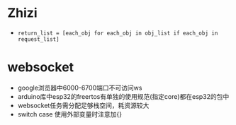 
# Zhizi
* `return_list = [each_obj for each_obj in obj_list if each_obj in request_list]`

# websocket
* google浏览器中6000-6700端口不可访问ws
* arduino库中esp32的freertos有单独的使用规范(指定core)都在esp32的包中
* websocket任务需分配足够栈空间，耗资源较大
* switch case 使用外部变量时注意加{}